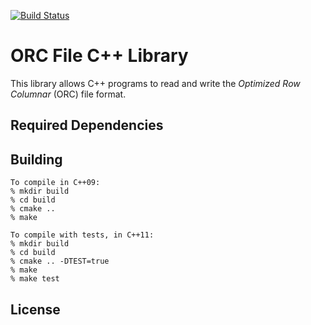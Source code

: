 [![Build Status](https://travis-ci.org/hortonworks/orc.svg?branch=c%2B%2B)](https://travis-ci.org/hortonworks/orc)

# ORC File C++ Library

This library allows C++ programs to read and write the _Optimized Row Columnar_ (ORC) file format.

## Required Dependencies

## Building

```shell
To compile in C++09:
% mkdir build
% cd build
% cmake ..
% make

To compile with tests, in C++11:
% mkdir build
% cd build
% cmake .. -DTEST=true
% make
% make test
```

## License
